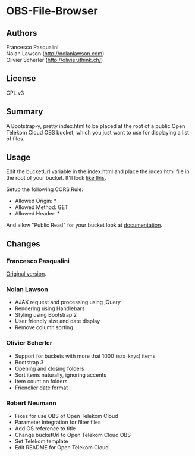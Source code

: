 OBS-File-Browser
====================

Authors
-------
Francesco Pasqualini  
Nolan Lawson (http://nolanlawson.com)  
Olivier Scherler (http://olivier.ithink.ch/)  

License
-------
GPL v3

Summary
-------

A Bootstrap-y, pretty index.html to be placed at the root of a public Open Telekom Cloud OBS bucket, which
you just want to use for displaying a list of files.

Usage
-----
Edit the bucketUrl variable in the index.html and place the index.html file in the root of your bucket.  It'll look [like this][1].

Setup the following CORS Rule:
 - Allowed Origin: *
 - Allowed Method: GET
 - Allowed Header: *

And allow "Public Read" for your bucket look at [documentation][4].

Changes
-------

### Francesco Pasqualini

[Original version][2].

### Nolan Lawson

- AJAX request and processing using jQuery
- Rendering using Handlebars
- Styling using Bootstrap 2
- User friendly size and date display
- Remove column sorting

### Olivier Scherler

- Support for buckets with more that 1000 (`max-keys`) items
- Bootstrap 3
- Opening and closing folders
- Sort items naturally, ignoring accents
- Item count on folders
- Friendlier date format

### Robert Neumann
- Fixes for use OBS of Open Telekom Cloud
- Parameter integration for filter files
- Add OS reference to title
- Change bucketUrl to Open Telekom Cloud OBS
- Set Telekom template
- Edit README for Open Telekom Cloud


[1]: https://nolanlawson.s3.amazonaws.com/index.html
[2]: https://aws.amazon.com/code/1713
[3]: http://regexp.s3.amazonaws.com/list.html
[4]: https://docs.otc.t-systems.com/en-us/usermanual/obs/en-us_topic_0045853584.html?tag=null
